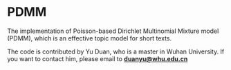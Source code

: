 # PDMM
The implementation of Poisson-based Dirichlet Multinomial Mixture model (PDMM), which is an effective topic model for short texts.

The code is contributed by Yu Duan, who is a master in Wuhan University. If you want to contact him, please email to **duanyu@whu.edu.cn**

